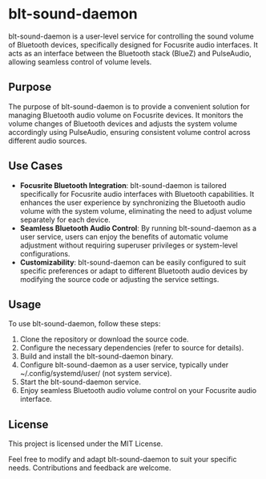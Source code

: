 # blt-sound-daemon

blt-sound-daemon is a user-level service for controlling the sound volume of Bluetooth devices, specifically designed for Focusrite audio interfaces. It acts as an interface between the Bluetooth stack (BlueZ) and PulseAudio, allowing seamless control of volume levels.

## Purpose

The purpose of blt-sound-daemon is to provide a convenient solution for managing Bluetooth audio volume on Focusrite devices. It monitors the volume changes of Bluetooth devices and adjusts the system volume accordingly using PulseAudio, ensuring consistent volume control across different audio sources.

## Use Cases

- **Focusrite Bluetooth Integration**: blt-sound-daemon is tailored specifically for Focusrite audio interfaces with Bluetooth capabilities. It enhances the user experience by synchronizing the Bluetooth audio volume with the system volume, eliminating the need to adjust volume separately for each device.
- **Seamless Bluetooth Audio Control**: By running blt-sound-daemon as a user service, users can enjoy the benefits of automatic volume adjustment without requiring superuser privileges or system-level configurations.
- **Customizability**: blt-sound-daemon can be easily configured to suit specific preferences or adapt to different Bluetooth audio devices by modifying the source code or adjusting the service settings.

## Usage

To use blt-sound-daemon, follow these steps:

1. Clone the repository or download the source code.
2. Configure the necessary dependencies (refer to source for details).
3. Build and install the blt-sound-daemon binary.
4. Configure blt-sound-daemon as a user service, typically under ~/.config/systemd/user/ (not system service).
5. Start the blt-sound-daemon service.
6. Enjoy seamless Bluetooth audio volume control on your Focusrite audio interface.

## License

This project is licensed under the MIT License.

Feel free to modify and adapt blt-sound-daemon to suit your specific needs. Contributions and feedback are welcome.
